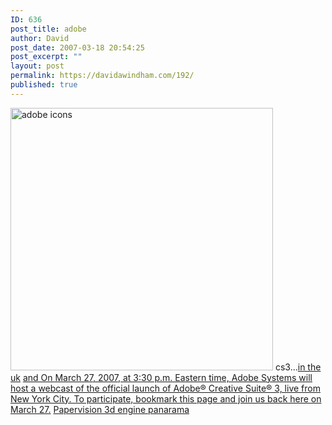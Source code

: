 ```yaml
---
ID: 636
post_title: adobe
author: David
post_date: 2007-03-18 20:54:25
post_excerpt: ""
layout: post
permalink: https://davidawindham.com/192/
published: true
---
```

<img src="http://davidwindham.org/images/adobeicons.jpg" width="420" height="420" alt="adobe icons" /> cs3...<a href="http://www.whatisinthebox.co.uk/">in the uk</a> <a href="http://www.adobe.com/products/creativesuite/launchevent/">and On March 27, 2007, at 3:30 p.m. Eastern time, Adobe Systems will host a webcast of the official launch of Adobe® Creative Suite® 3, live from New York City. To participate, bookmark this page and join us back here on March 27.</a>
<a href="http://www.papervision3d.org/demos/panorama/">Papervision 3d engine panarama</a>